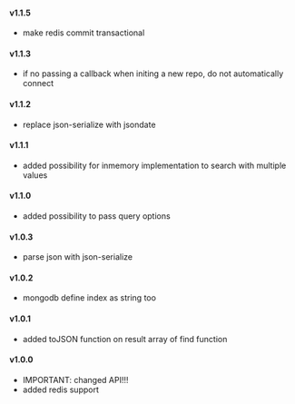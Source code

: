 #### v1.1.5
- make redis commit transactional

#### v1.1.3
- if no passing a callback when initing a new repo, do not automatically connect

#### v1.1.2
- replace json-serialize with jsondate

#### v1.1.1
- added possibility for inmemory implementation to search with multiple values

#### v1.1.0
- added possibility to pass query options

#### v1.0.3
- parse json with json-serialize

#### v1.0.2
- mongodb define index as string too

#### v1.0.1
- added toJSON function on result array of find function

#### v1.0.0
- IMPORTANT: changed API!!!
- added redis support